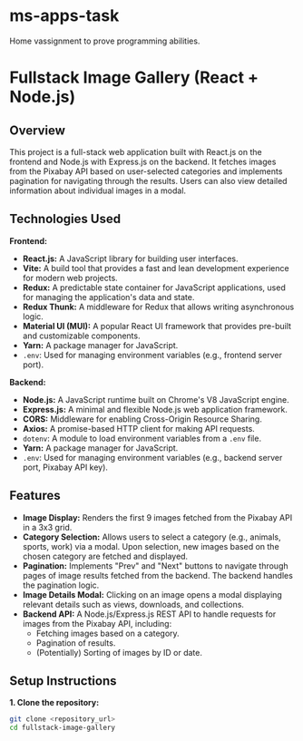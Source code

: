 # ms-apps-task
Home vassignment to prove programming abilities.

# Fullstack Image Gallery (React + Node.js)

## Overview

This project is a full-stack web application built with React.js on the frontend and Node.js with Express.js on the backend. It fetches images from the Pixabay API based on user-selected categories and implements pagination for navigating through the results. Users can also view detailed information about individual images in a modal.

## Technologies Used

**Frontend:**

* **React.js:** A JavaScript library for building user interfaces.
* **Vite:** A build tool that provides a fast and lean development experience for modern web projects.
* **Redux:** A predictable state container for JavaScript applications, used for managing the application's data and state.
* **Redux Thunk:** A middleware for Redux that allows writing asynchronous logic.
* **Material UI (MUI):** A popular React UI framework that provides pre-built and customizable components.
* **Yarn:** A package manager for JavaScript.
* `.env`: Used for managing environment variables (e.g., frontend server port).

**Backend:**

* **Node.js:** A JavaScript runtime built on Chrome's V8 JavaScript engine.
* **Express.js:** A minimal and flexible Node.js web application framework.
* **CORS:** Middleware for enabling Cross-Origin Resource Sharing.
* **Axios:** A promise-based HTTP client for making API requests.
* `dotenv`: A module to load environment variables from a `.env` file.
* **Yarn:** A package manager for JavaScript.
* `.env`: Used for managing environment variables (e.g., backend server port, Pixabay API key).

## Features

* **Image Display:** Renders the first 9 images fetched from the Pixabay API in a 3x3 grid.
* **Category Selection:** Allows users to select a category (e.g., animals, sports, work) via a modal. Upon selection, new images based on the chosen category are fetched and displayed.
* **Pagination:** Implements "Prev" and "Next" buttons to navigate through pages of image results fetched from the backend. The backend handles the pagination logic.
* **Image Details Modal:** Clicking on an image opens a modal displaying relevant details such as views, downloads, and collections.
* **Backend API:** A Node.js/Express.js REST API to handle requests for images from the Pixabay API, including:
    * Fetching images based on a category.
    * Pagination of results.
    * (Potentially) Sorting of images by ID or date.

## Setup Instructions

**1. Clone the repository:**

```bash
git clone <repository_url>
cd fullstack-image-gallery